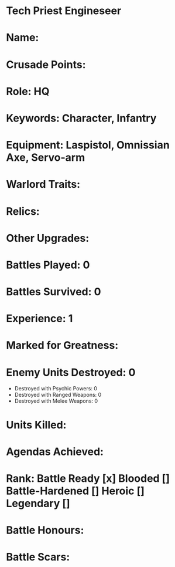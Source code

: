 # Tech Priest Engineseer

# Name: 
# Crusade Points:
# Role: HQ
# Keywords: Character, Infantry
# Equipment: Laspistol, Omnissian Axe, Servo-arm
# Warlord Traits:
# Relics:
# Other Upgrades:

# Battles Played: 0
# Battles Survived: 0
# Experience: 1
# Marked for Greatness:
# Enemy Units Destroyed: 0  
  * Destroyed with Psychic Powers: 0 
  * Destroyed with Ranged Weapons: 0 
  * Destroyed with Melee Weapons: 0
# Units Killed: 
# Agendas Achieved:

# Rank: Battle Ready [x] Blooded [] Battle-Hardened [] Heroic [] Legendary []

# Battle Honours: 
# Battle Scars: